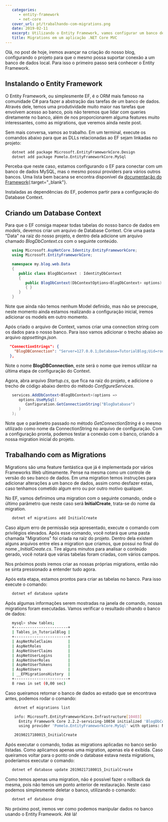 ```yaml
---
   categories:
      - entity-framework
      - net-core
   cover_url: pt/trabalhando-com-migrations.png
   date: 2019-02-11
   excerpt: Utilizando o Entity Framework, vamos configurar um banco de dados em uma aplicação .NET Core MVC
   title: Migrations em um aplicação .NET Core MVC
---
```


Olá, no post de hoje, iremos avançar na criação do nosso blog, configurando o projeto para que o mesmo possa suportar conexão a um banco de dados local. Para isso o primeiro passo será conhecer o Entity Framework.

## Instalando o Entity Framework

O Entity Framework, ou simplesmente EF, é o ORM mais famoso na comunidade C# para fazer a abstração das tarefas de um banco de dados. Através dele, temos uma produtividade muito maior nas tarefas que envolvem acesso ao banco, pois não teremos que lidar com queries diretamente no banco, além de nos proporcionarem alguma features muito interessantes, como as migrations, que veremos ainda neste post.

Sem mais conversa, vamos ao trabalho. Em um terminal, execute os comandos abaixo para que as DLLs relacionadas ao EF sejam linkadas no projeto:

```bash
   dotnet add package Microsoft.EntityFrameworkCore.Design
   dotnet add package Pomelo.EntityFrameworkCore.MySql
```

Perceba que neste caso, estamos configurando o EF para conectar com um banco de dados MySQL, mas o mesmo possui providers para vários outros bancos. Uma lista bem bacana se encontra disponível da [documentação do Framework](https://docs.microsoft.com/pt-br/ef/core/providers/index){:target="\_blank"}.

Instaladas as dependências do EF, podemos partir para a configuração do Database Context.

## Criando um Database Context

Para que o EF consiga mapear todas tabelas do nosso banco de dados em _models_, devemos criar um arquivo de Database Context. Crie uma pasta "Data" na raiz do nosso projeto, e dentro dela adicione um arquivo chamado _BlogDbContext.cs_ com o seguinte conteúdo.

```c#
   using Microsoft.AspNetCore.Identity.EntityFrameworkCore;
   using Microsoft.EntityFrameworkCore;

   namespace my.blog.web.Data
   {
      public class BlogDbContext : IdentityDbContext
      {
         public BlogDbContext(DbContextOptions<BlogDbContext> options) : base(options)
         { }
      }
   }
```

Note que ainda não temos nenhum Model definido, mas não se preocupe, neste momento ainda estamos realizando a configuração inicial, iremos adicionar os models em outro momento.

Após criado o arquivo de Context, vamos criar uma connection string com os dados para o nosso banco. Para isso vamos adicionar o trecho abaixo ao arquivo _appsettings.json_.

```json
  "ConnectionStrings": {
    "BlogDBConnection": "Server=127.0.0.1;Database=TutorialBlog;Uid=root;Pwd=root;"
  },
```

Note o nome **BlogDBConnection**, este será o nome que iremos utilizar na última etapa de configuração do Context.

Agora, abra arquivo _Startup.cs_, que fica na raiz do projeto, e adicione o trecho de código abaixo dentro do método _ConfigureServices_.

```c#
   services.AddDbContext<BlogDbContext>(options =>
      options.UseMySql(
         Configuration.GetConnectionString("BlogDatabase")
      )
   );
```

Note que o parâmetro passado no método _GetConnectionString_ é o mesmo utilizado como nome da ConnectionString no arquivo de configuração. Com a configuração pronta, podemos testar a conexão com o banco, criando a nossa migration inicial do projeto.

## Trabalhando com as Migrations

Migrations são uma feature fantástica que já é implementada por vários Frameworks Web ultimamente. Pense na mesma como um controle de versão do seu banco de dados. Em uma migration temos instruções para adicionar alterações a um banco de dados, assim como desfazer estas, caso tenhamos cometido algum erro ou por outro motivo qualquer.

No EF, vamos definimos uma migration com o seguinte comando, onde o último parâmetro que neste caso será **InitialCreate**, trata-se do nome da migration.

```bash
   dotnet ef migrations add InitialCreate
```

Caso algum erro de permissão seja apresentado, execute o comando com privilégios elevados. Após esse comando, você notará que uma pasta chamada "Migrations" foi criada na raíz do projeto. Dentro dela existem alguns arquivos entre eles a migration que criamos, que possui no final do nome _\_InitialCreate.cs_. Tire alguns minutos para analisar o conteúdo gerado, você notará que várias tabelas foram criadas, com vários campos.

Nos próximos posts iremos criar as nossas próprias migrations, então não se sinta pressionado a entender tudo agora.

Após esta etapa, estamos prontos para criar as tabelas no banco. Para isso execute o comando:

```bash
   dotnet ef database update
```

Após algumas informações serem mostradas na janela de comando, nossas migrations foram executadas. Vamos verificar o resultado olhando o banco de dados:

```bash
   mysql> show tables;
   +------------------------+
   | Tables_in_TutorialBlog |
   +------------------------+
   | AspNetRoleClaims       |
   | AspNetRoles            |
   | AspNetUserClaims       |
   | AspNetUserLogins       |
   | AspNetUserRoles        |
   | AspNetUserTokens       |
   | AspNetUsers            |
   | __EFMigrationsHistory  |
   +------------------------+
   8 rows in set (0,00 sec)
```

Caso queiramos retornar o banco de dados ao estado que se encontrava antes, podemos rodar o comando:

```bash
    dotnet ef migrations list

    info: Microsoft.EntityFrameworkCore.Infrastructure[10403]
      Entity Framework Core 2.2.2-servicing-10034 initialized 'BlogDbContext'
      using provider 'Pomelo.EntityFrameworkCore.MySql' with options: None

    20190217180015_InitialCreate
```

Após executar o comando, todas as migrations aplicadas no banco serão listadas. Como aplicamos apenas uma migration, apenas ela é exibida. Caso queiramos voltar para o ponto onde o database estava nesta migrations, poderíamos executar o comando:

```bash
   dotnet ef database update 20190217180015_InitialCreate
```

Como temos apenas uma migration, não é possível fazer o rollback da mesma, pois não temos um ponto anterior de restauração. Neste caso podemos simplesmente deletar o banco, utilizando o comando:

```bash
   dotnet ef database drop
```

No próximo post, iremos ver como podemos manipular dados no banco usando o Entity Framework. Até lá!
